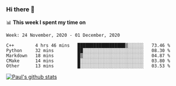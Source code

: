 ### Hi there 👋

📊 **This week I spent my time on**
<!--START_SECTION:waka-->
```text
Week: 24 November, 2020 - 01 December, 2020

C++        4 hrs 46 mins   ██████████████████▒░░░░░░   73.46 % 
Python     32 mins         ██░░░░░░░░░░░░░░░░░░░░░░░   08.30 % 
Markdown   18 mins         █▒░░░░░░░░░░░░░░░░░░░░░░░   04.87 % 
CMake      14 mins         █░░░░░░░░░░░░░░░░░░░░░░░░   03.80 % 
Other      13 mins         █░░░░░░░░░░░░░░░░░░░░░░░░   03.53 % 
```
<!--END_SECTION:waka-->


[![Paul's github stats](https://github-readme-stats.vercel.app/api?username=mickeyouyou&theme=dracula&show_icons=true)](https://github.com/anuraghazra/github-readme-stats)
